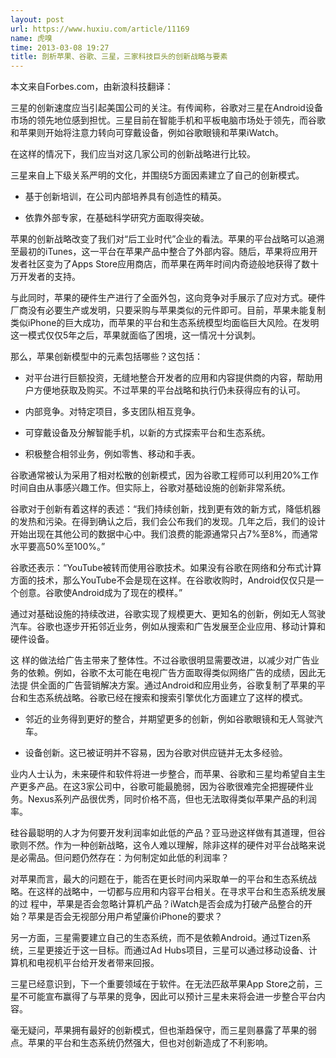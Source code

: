 ```yaml
---
layout: post
url: https://www.huxiu.com/article/11169
name: 虎嗅
time: 2013-03-08 19:27
title: 剖析苹果、谷歌、三星，三家科技巨头的创新战略与要素
---
```

本文来自Forbes.com，由新浪科技翻译：

三星的创新速度应当引起美国公司的关注。有传闻称，谷歌对三星在Android设备市场的领先地位感到担忧。三星目前在智能手机和平板电脑市场处于领先，而谷歌和苹果则开始将注意力转向可穿戴设备，例如谷歌眼镜和苹果iWatch。

在这样的情况下，我们应当对这几家公司的创新战略进行比较。

三星来自上下级关系严明的文化，并围绕5方面因素建立了自己的创新模式。

- 基于创新培训，在公司内部培养具有创造性的精英。

- 依靠外部专家，在基础科学研究方面取得突破。

苹果的创新战略改变了我们对“后工业时代”企业的看法。苹果的平台战略可以追溯至最初的iTunes，这一平台在苹果产品中整合了外部内容。随后，苹果将应用开发者社区变为了Apps Store应用商店，而苹果在两年时间内奇迹般地获得了数十万开发者的支持。

与此同时，苹果的硬件生产进行了全面外包，这向竞争对手展示了应对方式。硬件厂商没有必要生产或发明，只要采购与苹果类似的元件即可。目前，苹果未能复制类似iPhone的巨大成功，而苹果的平台和生态系统模型均面临巨大风险。在发明这一模式仅仅5年之后，苹果就面临了困境，这一情况十分讽刺。

那么，苹果创新模型中的元素包括哪些？这包括：

- 对平台进行巨额投资，无缝地整合开发者的应用和内容提供商的内容，帮助用户方便地获取及购买。不过苹果的平台战略和执行仍未获得应有的认可。

- 内部竞争。对特定项目，多支团队相互竞争。

- 可穿戴设备及分解智能手机，以新的方式探索平台和生态系统。

- 积极整合相邻业务，例如零售、移动和手表。

谷歌通常被认为采用了相对松散的创新模式，因为谷歌工程师可以利用20%工作时间自由从事感兴趣工作。但实际上，谷歌对基础设施的创新非常系统。

谷歌对于创新有着这样的表述：“我们持续创新，找到更有效的新方式，降低机器的发热和污染。在得到确认之后，我们会公布我们的发现。几年之后，我们的设计开始出现在其他公司的数据中心中。我们浪费的能源通常只占7%至8%，而通常水平要高50%至100%。”

谷歌还表示：“YouTube被转而使用谷歌技术。如果没有谷歌在网络和分布式计算方面的技术，那么YouTube不会是现在这样。在谷歌收购时，Android仅仅只是一个创意。谷歌使Android成为了现在的模样。”

通过对基础设施的持续改进，谷歌实现了规模更大、更知名的创新，例如无人驾驶汽车。谷歌也逐步开拓邻近业务，例如从搜索和广告发展至企业应用、移动计算和硬件设备。

这 样的做法给广告主带来了整体性。不过谷歌很明显需要改进，以减少对广告业务的依赖。例如，谷歌不太可能在电视广告方面取得类似网络广告的成绩，因此无法提 供全面的广告营销解决方案。通过Android和应用业务，谷歌复制了苹果的平台和生态系统战略。谷歌已经在搜索和搜索引擎优化方面建立了这样的模式。

- 邻近的业务得到更好的整合，并期望更多的创新，例如谷歌眼镜和无人驾驶汽车。

- 设备创新。这已被证明并不容易，因为谷歌对供应链并无太多经验。

业内人士认为，未来硬件和软件将进一步整合，而苹果、谷歌和三星均希望自主生产更多产品。在这3家公司中，谷歌可能最脆弱，因为谷歌很难完全把握硬件业务。Nexus系列产品很优秀，同时价格不高，但也无法取得类似苹果产品的利润率。

硅谷最聪明的人才为何要开发利润率如此低的产品？亚马逊这样做有其道理，但谷歌则不然。作为一种创新战略，这令人难以理解，除非这样的硬件对平台战略来说是必需品。但问题仍然存在：为何制定如此低的利润率？

对苹果而言，最大的问题在于，能否在更长时间内采取单一的平台和生态系统战略。在这样的战略中，一切都与应用和内容平台相关。在寻求平台和生态系统发展的过 程中，苹果是否会忽略计算机产品？iWatch是否会成为打破产品整合的开始？苹果是否会无视部分用户希望廉价iPhone的要求？

另一方面，三星需要建立自己的生态系统，而不是依赖Android。通过Tizen系统，三星更接近于这一目标。而通过Ad Hubs项目，三星可以通过移动设备、计算机和电视机平台给开发者带来回报。

三星已经意识到，下一个重要领域在于软件。在无法匹敌苹果App Store之前，三星不可能宣布赢得了与苹果的竞争，因此可以预计三星未来将会进一步整合平台内容。

毫无疑问，苹果拥有最好的创新模式，但也渐趋保守，而三星则暴露了苹果的弱点。苹果的平台和生态系统仍然强大，但也对创新造成了不利影响。

